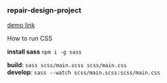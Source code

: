 ### repair-design-project
[demo link](http://qwerty.ink/repair-design-project/)

How to run CSS  

**install sass** `npm i -g sass`  

**build**: `sass scss/main.scss scss/main.css`  
**develop**: `sass --watch scss/main.scss:scss/main.css`  
